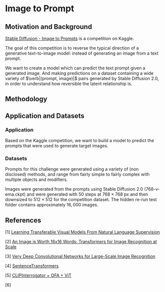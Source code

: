 # Image to Prompt

## Motivation and Background

[Stable Diffusion - Image to Prompts](https://www.kaggle.com/competitions/stable-diffusion-image-to-prompts/overview) is a competition on Kaggle.

The goal of this competition is to reverse the typical direction of a generative text-to-image model: instead of generating an image from a text prompt.

We want to  create a model which can predict the text prompt given a generated image. And making predictions on a dataset containing a wide variety of $\verb|(prompt, image)|$ pairs generated by Stable Diffusion 2.0, in order to understand how reversible the latent relationship is.

## Methodology


## Application and Datasets

### Application

Based on the Kaggle competition, we want to build a model to predict the prompts that were used to generate target images.

### Datasets

Prompts for this challenge were generated using a variety of (non disclosed) methods, and range from fairly simple to fairly complex with multiple objects and modifiers.

Images were generated from the prompts using Stable Diffusion $2.0$ ($768$-v-ema.ckpt) and were generated with 50 steps at $768 \times 768$ px and then downsized to $512 \times 512$ for the competition dataset. The hidden re-run test folder contains approximately $16,000$ images.

## References

[1] [Learning Transferable Visual Models From Natural Language Supervision](https://arxiv.org/pdf/2103.00020.pdf)

[2] [An Image is Worth 16x16 Words: Transformers for Image Recognition at Scale](https://arxiv.org/pdf/2010.11929.pdf)

[3] [Very Deep Convolutional Networks for Large-Scale Image Recognition](https://arxiv.org/pdf/1409.1556.pdf)

[4] [SentenceTransformers](https://www.sbert.net/)

[5] [CLIPInterrogator + OFA + ViT](https://www.kaggle.com/code/motono0223/clipinterrogator-ofa-vit)

[6]

